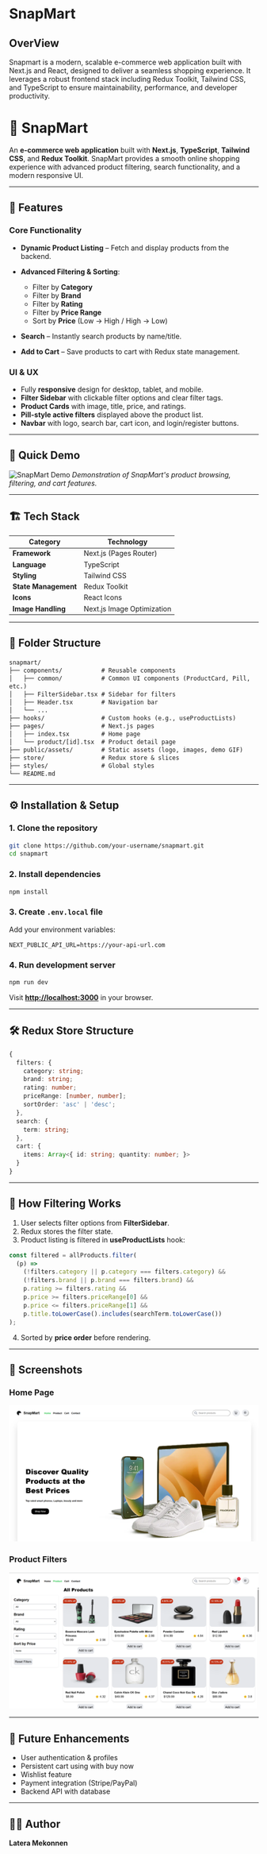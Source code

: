 # SnapMart

## OverView

Snapmart is a modern, scalable e-commerce web application built with Next.js and React, designed to deliver a seamless shopping experience. It leverages a robust frontend stack including Redux Toolkit, Tailwind CSS, and TypeScript to ensure maintainability, performance, and developer productivity.


# 🛒 SnapMart

An **e-commerce web application** built with **Next.js**, **TypeScript**, **Tailwind CSS**, and **Redux Toolkit**. SnapMart provides a smooth online shopping experience with advanced product filtering, search functionality, and a modern responsive UI.

---

## 🚀 Features

### **Core Functionality**

- **Dynamic Product Listing** – Fetch and display products from the backend.
- **Advanced Filtering & Sorting**:

  - Filter by **Category**
  - Filter by **Brand**
  - Filter by **Rating**
  - Filter by **Price Range**
  - Sort by **Price** (Low → High / High → Low)

- **Search** – Instantly search products by name/title.
- **Add to Cart** – Save products to cart with Redux state management.

### **UI & UX**

- Fully **responsive** design for desktop, tablet, and mobile.
- **Filter Sidebar** with clickable filter options and clear filter tags.
- **Product Cards** with image, title, price, and ratings.
- **Pill-style active filters** displayed above the product list.
- **Navbar** with logo, search bar, cart icon, and login/register buttons.

---

## 🎥 Quick Demo

![SnapMart Demo](public/assets/screenshots/demo.gif)
_Demonstration of SnapMart's product browsing, filtering, and cart features._

---

## 🏗️ Tech Stack

| Category             | Technology                 |
| -------------------- | -------------------------- |
| **Framework**        | Next.js (Pages Router)     |
| **Language**         | TypeScript                 |
| **Styling**          | Tailwind CSS               |
| **State Management** | Redux Toolkit              |
| **Icons**            | React Icons                |
| **Image Handling**   | Next.js Image Optimization |

---

## 📂 Folder Structure

```
snapmart/
├── components/           # Reusable components
│   ├── common/           # Common UI components (ProductCard, Pill, etc.)
│   ├── FilterSidebar.tsx # Sidebar for filters
│   ├── Header.tsx        # Navigation bar
│   └── ...
├── hooks/                # Custom hooks (e.g., useProductLists)
├── pages/                # Next.js pages
│   ├── index.tsx         # Home page
│   └── product/[id].tsx  # Product detail page
├── public/assets/        # Static assets (logo, images, demo GIF)
├── store/                # Redux store & slices
├── styles/               # Global styles
└── README.md
```

---

## ⚙️ Installation & Setup

### **1. Clone the repository**

```bash
git clone https://github.com/your-username/snapmart.git
cd snapmart
```

### **2. Install dependencies**

```bash
npm install
```

### **3. Create `.env.local` file**

Add your environment variables:

```env
NEXT_PUBLIC_API_URL=https://your-api-url.com
```

### **4. Run development server**

```bash
npm run dev
```

Visit **[http://localhost:3000](http://localhost:3000)** in your browser.

---

## 🛠️ Redux Store Structure

```ts
{
  filters: {
    category: string;
    brand: string;
    rating: number;
    priceRange: [number, number];
    sortOrder: 'asc' | 'desc';
  },
  search: {
    term: string;
  },
  cart: {
    items: Array<{ id: string; quantity: number; }>
  }
}
```

---

## 📌 How Filtering Works

1. User selects filter options from **FilterSidebar**.
2. Redux stores the filter state.
3. Product listing is filtered in **useProductLists** hook:

```ts
const filtered = allProducts.filter(
  (p) =>
    (!filters.category || p.category === filters.category) &&
    (!filters.brand || p.brand === filters.brand) &&
    p.rating >= filters.rating &&
    p.price >= filters.priceRange[0] &&
    p.price <= filters.priceRange[1] &&
    p.title.toLowerCase().includes(searchTerm.toLowerCase())
);
```

4. Sorted by **price order** before rendering.

---

## 📸 Screenshots

### Home Page

![Home](public/assets/screenshots/home.png)

### Product Filters

![Filters](public/assets/screenshots/filters.png)

---

## 🧩 Future Enhancements

- User authentication & profiles
- Persistent cart using with buy now
- Wishlist feature
- Payment integration (Stripe/PayPal)
- Backend API with database

---

## 👨‍💻 Author

**Latera Mekonnen**
